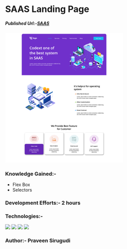 # SAAS Landing Page

##### Published Url:-[SAAS](https://gilded-dango-817d87.netlify.app/)


<img src="https://github.com/sirugudipraveen3637/SAASlandingpage_13/blob/main/13.png" height="60%" width="75%"/>


### Knowledge Gained:-

  
  - Flex Box
  - Selectors

  
### Development Efforts:- 2 hours
  
### Technologies:-
<span>
<img src="https://img.shields.io/badge/html5%20-%23E34F26.svg?&style=for-the-badge&logo=html5&logoColor=white"/>
<img src="https://img.shields.io/badge/css3%20-%231572B6.svg?&style=for-the-badge&logo=css3&logoColor=white"/>
<img src="https://img.shields.io/badge/git%20-%23404d59.svg?&style=for-the-badge&logo=git&logoColor=white"/>
<img src="https://img.shields.io/badge/github%20-%23121011.svg?&style=for-the-badge&logo=github&logoColor=white"/>
</span>


### Author:- <b>Praveen Sirugudi<b>


